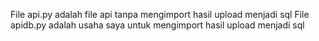 File api.py adalah file api tanpa mengimport hasil upload menjadi sql
File apidb.py adalah usaha saya untuk mengimport hasil upload menjadi sql